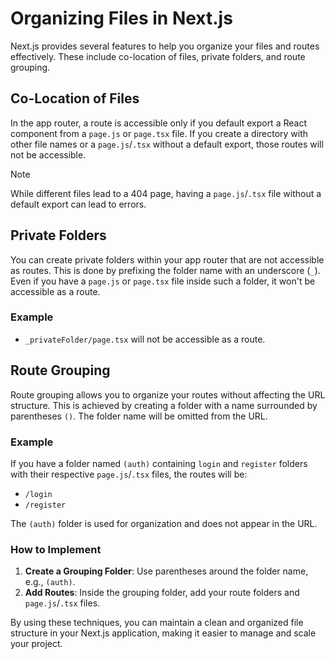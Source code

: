 # Organizing Files in Next.js

Next.js provides several features to help you organize your files and routes effectively.
These include co-location of files, private folders, and route grouping.

## Co-Location of Files

In the app router, a route is accessible only if you default export a React component from a `page.js` or `page.tsx` file.
If you create a directory with other file names or a `page.js`/`.tsx` without a default export, those routes will not be accessible.

> [!NOTE]
> While different files lead to a 404 page, having a `page.js`/`.tsx` file without a default export can lead to errors.

## Private Folders

You can create private folders within your app router that are not accessible as routes.
This is done by prefixing the folder name with an underscore (`_`). Even if you have a `page.js` or `page.tsx` file inside such a folder, it won't be accessible as a route.

### Example

-   `_privateFolder/page.tsx` will not be accessible as a route.

## Route Grouping

Route grouping allows you to organize your routes without affecting the URL structure.
This is achieved by creating a folder with a name surrounded by parentheses `()`. The folder name will be omitted from the URL.

### Example

If you have a folder named `(auth)` containing `login` and `register` folders with their respective `page.js`/`.tsx` files, the routes will be:

-   `/login`
-   `/register`

The `(auth)` folder is used for organization and does not appear in the URL.

### How to Implement

1. **Create a Grouping Folder**: Use parentheses around the folder name, e.g., `(auth)`.
2. **Add Routes**: Inside the grouping folder, add your route folders and `page.js`/`.tsx` files.

By using these techniques, you can maintain a clean and organized file structure in your Next.js application, making it easier to manage and scale your project.
